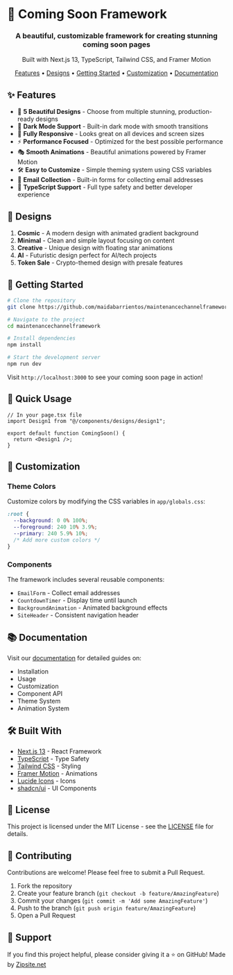 # 🚀 Coming Soon Framework

<div align="center">
  <h3>A beautiful, customizable framework for creating stunning coming soon pages</h3>
  <p>Built with Next.js 13, TypeScript, Tailwind CSS, and Framer Motion</p>

  <p align="center">
    <a href="#features">Features</a> •
    <a href="#designs">Designs</a> •
    <a href="#getting-started">Getting Started</a> •
    <a href="#customization">Customization</a> •
    <a href="#documentation">Documentation</a>
  </p>
</div>

## ✨ Features

- 🎨 **5 Beautiful Designs** - Choose from multiple stunning, production-ready designs
- 🌙 **Dark Mode Support** - Built-in dark mode with smooth transitions
- 📱 **Fully Responsive** - Looks great on all devices and screen sizes
- ⚡ **Performance Focused** - Optimized for the best possible performance
- 🎭 **Smooth Animations** - Beautiful animations powered by Framer Motion
- 🛠️ **Easy to Customize** - Simple theming system using CSS variables
- 📝 **Email Collection** - Built-in forms for collecting email addresses
- 🔧 **TypeScript Support** - Full type safety and better developer experience

## 🎨 Designs

1. **Cosmic** - A modern design with animated gradient background
2. **Minimal** - Clean and simple layout focusing on content
3. **Creative** - Unique design with floating star animations
4. **AI** - Futuristic design perfect for AI/tech projects
5. **Token Sale** - Crypto-themed design with presale features

## 🚀 Getting Started

```bash
# Clone the repository
git clone https://github.com/maidabarrientos/maintenancechannelframework.git

# Navigate to the project
cd maintenancechannelframework

# Install dependencies
npm install

# Start the development server
npm run dev
```

Visit `http://localhost:3000` to see your coming soon page in action!

## 🎯 Quick Usage

```tsx
// In your page.tsx file
import Design1 from "@/components/designs/design1";

export default function ComingSoon() {
  return <Design1 />;
}
```

## 🎨 Customization

### Theme Colors

Customize colors by modifying the CSS variables in `app/globals.css`:

```css
:root {
  --background: 0 0% 100%;
  --foreground: 240 10% 3.9%;
  --primary: 240 5.9% 10%;
  /* Add more custom colors */
}
```

### Components

The framework includes several reusable components:

- `EmailForm` - Collect email addresses
- `CountdownTimer` - Display time until launch
- `BackgroundAnimation` - Animated background effects
- `SiteHeader` - Consistent navigation header

## 📚 Documentation

Visit our [documentation](http://localhost:3000/docs) for detailed guides on:

- Installation
- Usage
- Customization
- Component API
- Theme System
- Animation System

## 🛠️ Built With

- [Next.js 13](https://nextjs.org/) - React Framework
- [TypeScript](https://www.typescriptlang.org/) - Type Safety
- [Tailwind CSS](https://tailwindcss.com/) - Styling
- [Framer Motion](https://www.framer.com/motion/) - Animations
- [Lucide Icons](https://lucide.dev/) - Icons
- [shadcn/ui](https://ui.shadcn.com/) - UI Components

## 📄 License

This project is licensed under the MIT License - see the [LICENSE](LICENSE) file for details.

## 🤝 Contributing

Contributions are welcome! Please feel free to submit a Pull Request.

1. Fork the repository
2. Create your feature branch (`git checkout -b feature/AmazingFeature`)
3. Commit your changes (`git commit -m 'Add some AmazingFeature'`)
4. Push to the branch (`git push origin feature/AmazingFeature`)
5. Open a Pull Request

## 💖 Support

If you find this project helpful, please consider giving it a ⭐️ on GitHub!
Made by [Zipsite.net](https://zipsite.net)
